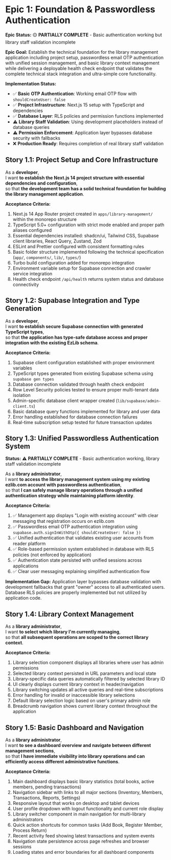 # Epic 1: Foundation & Passwordless Authentication

**Epic Status:** 🟡 **PARTIALLY COMPLETE** - Basic authentication working but library staff validation incomplete

**Epic Goal:** Establish the technical foundation for the library management application including project setup, passwordless email OTP authentication with unified session management, and basic library context management while delivering a deployable health check endpoint that validates the complete technical stack integration and ultra-simple core functionality.

**Implementation Status:**
- ✅ **Basic OTP Authentication**: Working email OTP flow with `shouldCreateUser: false`
- ✅ **Project Infrastructure**: Next.js 15 setup with TypeScript and dependencies  
- ✅ **Database Layer**: RLS policies and permission functions implemented
- ⚠️ **Library Staff Validation**: Using development placeholders instead of database queries
- ⚠️ **Permission Enforcement**: Application layer bypasses database security with fallbacks
- ❌ **Production Ready**: Requires completion of real library staff validation

## Story 1.1: Project Setup and Core Infrastructure

As a **developer**,  
I want **to establish the Next.js 14 project structure with essential dependencies and configuration**,  
so that **the development team has a solid technical foundation for building the library management application**.

**Acceptance Criteria:**

1. Next.js 14 App Router project created in `apps/library-management/` within the monorepo structure
2. TypeScript 5.0+ configuration with strict mode enabled and proper path aliases configured
3. Essential dependencies installed: shadcn/ui, Tailwind CSS, Supabase client libraries, React Query, Zustand, Zod
4. ESLint and Prettier configured with consistent formatting rules
5. Basic folder structure implemented following the technical specification (`app/`, `components/`, `lib/`, `types/`)
6. Turbo build configuration added for monorepo integration
7. Environment variable setup for Supabase connection and crawler service integration
8. Health check endpoint `/api/health` returns system status and database connectivity

## Story 1.2: Supabase Integration and Type Generation

As a **developer**,  
I want **to establish secure Supabase connection with generated TypeScript types**,  
so that **the application has type-safe database access and proper integration with the existing EzLib schema**.

**Acceptance Criteria:**

1. Supabase client configuration established with proper environment variables
2. TypeScript types generated from existing Supabase schema using `supabase gen types`
3. Database connection validated through health check endpoint
4. Row Level Security policies tested to ensure proper multi-tenant data isolation
5. Admin-specific database client wrapper created (`lib/supabase/admin-client.ts`)
6. Basic database query functions implemented for library and user data
7. Error handling established for database connection failures
8. Real-time subscription setup tested for future transaction updates

## Story 1.3: Unified Passwordless Authentication System

**Status:** ⚠️ **PARTIALLY COMPLETE** - Basic authentication working, library staff validation incomplete

As a **library administrator**,  
I want **to access the library management system using my existing ezlib.com account with passwordless authentication**,  
so that **I can safely manage library operations through a unified authentication strategy while maintaining platform identity**.

**Acceptance Criteria:**

1. ✅ Management app displays "Login with existing account" with clear messaging that registration occurs on ezlib.com
2. ✅ Passwordless email OTP authentication integration using `supabase.auth.signInWithOtp({ shouldCreateUser: false })`
3. ✅ Unified authentication that validates existing user accounts from reader platform
6. ✅ Role-based permission system established in database with RLS policies (not enforced by application)
9. ✅ Authentication state persisted with unified sessions across applications
10. ✅ Clear user messaging explaining simplified authentication flow

**Implementation Gap:** Application layer bypasses database validation with development fallbacks that grant "owner" access to all authenticated users. Database RLS policies are properly implemented but not utilized by application code.

## Story 1.4: Library Context Management

As a **library administrator**,  
I want **to select which library I'm currently managing**,  
so that **all subsequent operations are scoped to the correct library context**.

**Acceptance Criteria:**

1. Library selection component displays all libraries where user has admin permissions
2. Selected library context persisted in URL parameters and local state
3. Library-specific data queries automatically filtered by selected library ID
4. UI clearly displays current library context in header/navigation
5. Library switching updates all active queries and real-time subscriptions
6. Error handling for invalid or inaccessible library selections
7. Default library selection logic based on user's primary admin role
8. Breadcrumb navigation shows current library context throughout the application

## Story 1.5: Basic Dashboard and Navigation

As a **library administrator**,  
I want **to see a dashboard overview and navigate between different management sections**,  
so that **I have immediate visibility into library operations and can efficiently access different administrative functions**.

**Acceptance Criteria:**

1. Main dashboard displays basic library statistics (total books, active members, pending transactions)
2. Navigation sidebar with links to all major sections (Inventory, Members, Transactions, Reports, Settings)
3. Responsive layout that works on desktop and tablet devices
4. User profile dropdown with logout functionality and current role display
5. Library switcher component in main navigation for multi-library administrators
6. Quick action shortcuts for common tasks (Add Book, Register Member, Process Return)
7. Recent activity feed showing latest transactions and system events
8. Navigation state persistence across page refreshes and browser sessions
9. Loading states and error boundaries for all dashboard components
